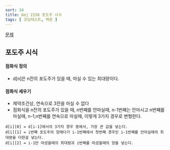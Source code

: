 ```yaml
---
sort: 34
title: boj 2156 포도주 시식
tags: [ 코딩테스트, 백준 ]
---
```


[문제](https://www.acmicpc.net/problem/2156)

## 포도주 시식

#### 점화식 정의

* d[n]은 n잔의 포도주가 있을 때, 마실 수 있는 최대량이다.

#### 점화식 세우기

* 제약조건상, 연속으로 3잔을 마실 수 없다
* 점화식을 n잔의 포도주가 있을 때, n번째를 안마실때, n-1번째는 안마시고 n번째를 마실때, n-1,n번째를 연속으로 마실때, 이렇게 3가지 경우로 변형한다.

```
d[i][0] = d[i-1]에서의 3가지 경우 중에서, 가장 큰 값을 넣는다.
d[i][1] = i번째 포도주의 양에다가 i-1번째에서 첫번째 경우인 i-1번째를 안마실때의 최대량을 더한걸 넣는다.
d[i][2] = i-1만 마셨을때의 최대량과 i번째를 마셨을때의 양을 넣는다.
```














